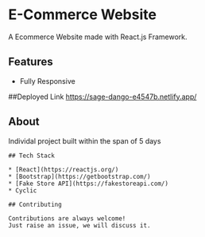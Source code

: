 # E-Commerce Website

A Ecommerce Website made with React.js Framework.

## Features
- Fully Responsive

##Deployed Link
https://sage-dango-e4547b.netlify.app/

## About
Individal project built within the span of 5 days
```
## Tech Stack

* [React](https://reactjs.org/)
* [Bootstrap](https://getbootstrap.com/)
* [Fake Store API](https://fakestoreapi.com/)
* Cyclic

## Contributing

Contributions are always welcome!
Just raise an issue, we will discuss it.
